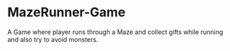 # MazeRunner-Game
A Game where player runs through a Maze and collect gifts while running and also try to avoid monsters. 
